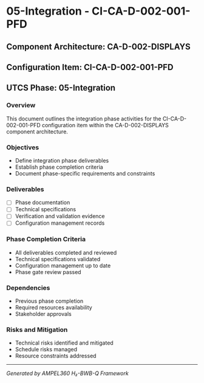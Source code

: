 # 05-Integration - CI-CA-D-002-001-PFD

## Component Architecture: CA-D-002-DISPLAYS
## Configuration Item: CI-CA-D-002-001-PFD
## UTCS Phase: 05-Integration

### Overview
This document outlines the integration phase activities for the CI-CA-D-002-001-PFD configuration item within the CA-D-002-DISPLAYS component architecture.

### Objectives
- Define integration phase deliverables
- Establish phase completion criteria
- Document phase-specific requirements and constraints

### Deliverables
- [ ] Phase documentation
- [ ] Technical specifications
- [ ] Verification and validation evidence
- [ ] Configuration management records

### Phase Completion Criteria
- All deliverables completed and reviewed
- Technical specifications validated
- Configuration management up to date
- Phase gate review passed

### Dependencies
- Previous phase completion
- Required resources availability
- Stakeholder approvals

### Risks and Mitigation
- Technical risks identified and mitigated
- Schedule risks managed
- Resource constraints addressed

---
*Generated by AMPEL360 H₂-BWB-Q Framework*
